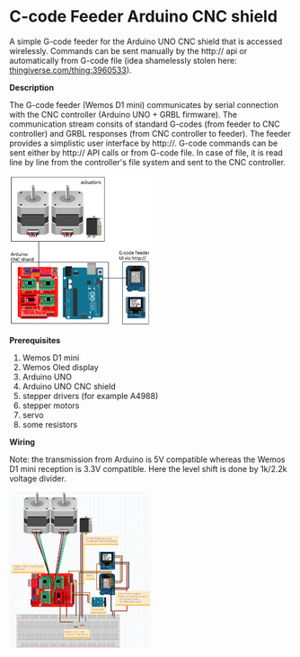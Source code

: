 # C-code Feeder Arduino CNC shield

A simple G-code feeder for the Arduino UNO CNC shield that is accessed wirelessly. Commands can be sent manually by the http:// api or automatically from G-code file (idea shamelessly stolen here: [thingiverse.com/thing:3960533](https://www.thingiverse.com/thing:3960533)).

**Description**

The G-code feeder (Wemos D1 mini) communicates by serial connection with the CNC controller (Arduino UNO + GRBL firmware).
The communication stream consits of standard G-codes (from feeder to CNC controller) and GRBL responses (from CNC controller to feeder).
The feeder provides a simplistic user interface by http://. 
G-code commands can be sent either by http:// API calls or from G-code file. 
In case of file, it is read line by line from the controller's file system and sent to the CNC controller.

<img width=50% src="https://github.com/photogrammetry-scanner/docs/blob/main/images/overview.png" />

**Prerequisites**

1. Wemos D1 mini
1. Wemos Oled display
1. Arduino UNO
1. Arduino UNO CNC shield
2. stepper drivers (for example A4988)
3. stepper motors
4. servo
5. some resistors 

**Wiring**

Note: the transmission from Arduino is 5V compatible whereas the Wemos D1 mini reception is 3.3V compatible. 
Here the level shift is done by 1k/2.2k voltage divider.

<img width=50% src="https://github.com/photogrammetry-scanner/docs/blob/main/images/sketch.png" />
